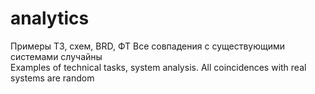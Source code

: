 # analytics
Примеры ТЗ, схем, BRD, ФТ
Все совпадения с существующими системами случайны
<br>
Examples of technical tasks, system analysis. 
All coincidences with real systems are random
